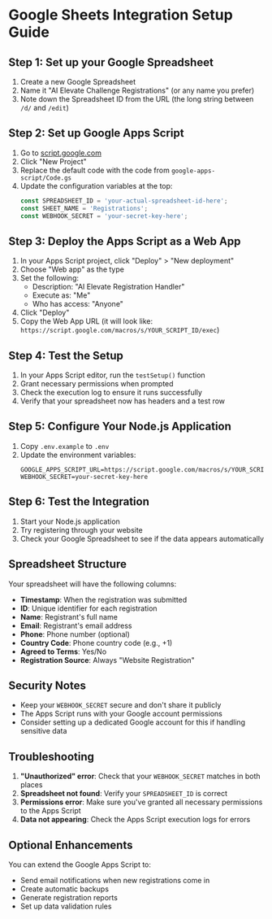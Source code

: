 # Google Sheets Integration Setup Guide

## Step 1: Set up your Google Spreadsheet

1. Create a new Google Spreadsheet
2. Name it "AI Elevate Challenge Registrations" (or any name you prefer)
3. Note down the Spreadsheet ID from the URL (the long string between `/d/` and `/edit`)

## Step 2: Set up Google Apps Script

1. Go to [script.google.com](https://script.google.com)
2. Click "New Project"
3. Replace the default code with the code from `google-apps-script/Code.gs`
4. Update the configuration variables at the top:
   ```javascript
   const SPREADSHEET_ID = 'your-actual-spreadsheet-id-here';
   const SHEET_NAME = 'Registrations';
   const WEBHOOK_SECRET = 'your-secret-key-here';
   ```

## Step 3: Deploy the Apps Script as a Web App

1. In your Apps Script project, click "Deploy" > "New deployment"
2. Choose "Web app" as the type
3. Set the following:
   - Description: "AI Elevate Registration Handler"
   - Execute as: "Me"
   - Who has access: "Anyone"
4. Click "Deploy"
5. Copy the Web App URL (it will look like: `https://script.google.com/macros/s/YOUR_SCRIPT_ID/exec`)

## Step 4: Test the Setup

1. In your Apps Script editor, run the `testSetup()` function
2. Grant necessary permissions when prompted
3. Check the execution log to ensure it runs successfully
4. Verify that your spreadsheet now has headers and a test row

## Step 5: Configure Your Node.js Application

1. Copy `.env.example` to `.env`
2. Update the environment variables:
   ```
   GOOGLE_APPS_SCRIPT_URL=https://script.google.com/macros/s/YOUR_SCRIPT_ID/exec
   WEBHOOK_SECRET=your-secret-key-here
   ```

## Step 6: Test the Integration

1. Start your Node.js application
2. Try registering through your website
3. Check your Google Spreadsheet to see if the data appears automatically

## Spreadsheet Structure

Your spreadsheet will have the following columns:
- **Timestamp**: When the registration was submitted
- **ID**: Unique identifier for each registration
- **Name**: Registrant's full name
- **Email**: Registrant's email address
- **Phone**: Phone number (optional)
- **Country Code**: Phone country code (e.g., +1)
- **Agreed to Terms**: Yes/No
- **Registration Source**: Always "Website Registration"

## Security Notes

- Keep your `WEBHOOK_SECRET` secure and don't share it publicly
- The Apps Script runs with your Google account permissions
- Consider setting up a dedicated Google account for this if handling sensitive data

## Troubleshooting

1. **"Unauthorized" error**: Check that your `WEBHOOK_SECRET` matches in both places
2. **Spreadsheet not found**: Verify your `SPREADSHEET_ID` is correct
3. **Permissions error**: Make sure you've granted all necessary permissions to the Apps Script
4. **Data not appearing**: Check the Apps Script execution logs for errors

## Optional Enhancements

You can extend the Google Apps Script to:
- Send email notifications when new registrations come in
- Create automatic backups
- Generate registration reports
- Set up data validation rules